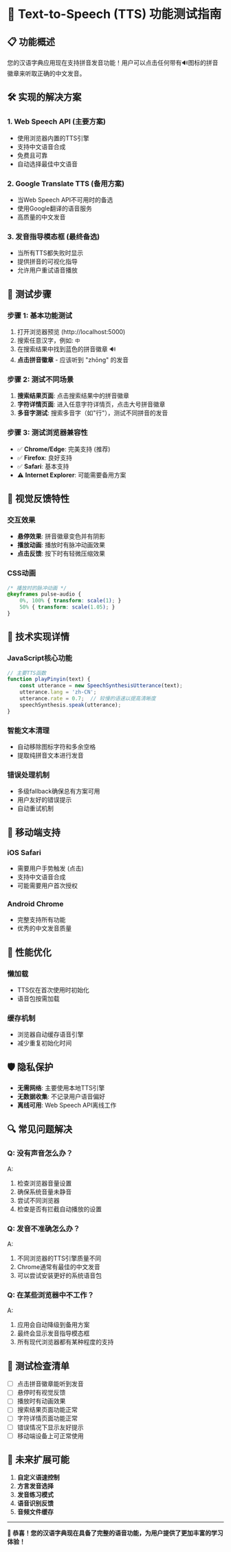 # 🎵 Text-to-Speech (TTS) 功能测试指南

## 📋 功能概述

您的汉语字典应用现在支持拼音发音功能！用户可以点击任何带有🔊图标的拼音徽章来听取正确的中文发音。

## 🛠️ 实现的解决方案

### 1. **Web Speech API (主要方案)**
- 使用浏览器内置的TTS引擎
- 支持中文语音合成
- 免费且可靠
- 自动选择最佳中文语音

### 2. **Google Translate TTS (备用方案)**
- 当Web Speech API不可用时的备选
- 使用Google翻译的语音服务
- 高质量的中文发音

### 3. **发音指导模态框 (最终备选)**
- 当所有TTS都失败时显示
- 提供拼音的可视化指导
- 允许用户重试语音播放

## 🎯 测试步骤

### **步骤 1: 基本功能测试**
1. 打开浏览器预览 (http://localhost:5000)
2. 搜索任意汉字，例如: `中`
3. 在搜索结果中找到蓝色的拼音徽章 🔊
4. **点击拼音徽章** - 应该听到 "zhōng" 的发音

### **步骤 2: 测试不同场景**
1. **搜索结果页面**: 点击搜索结果中的拼音徽章
2. **字符详情页面**: 进入任意字符详情页，点击大号拼音徽章
3. **多音字测试**: 搜索多音字（如"行"），测试不同拼音的发音

### **步骤 3: 测试浏览器兼容性**
- ✅ **Chrome/Edge**: 完美支持 (推荐)
- ✅ **Firefox**: 良好支持
- ✅ **Safari**: 基本支持
- ⚠️ **Internet Explorer**: 可能需要备用方案

## 🎨 视觉反馈特性

### **交互效果**
- **悬停效果**: 拼音徽章变色并有阴影
- **播放动画**: 播放时有脉冲动画效果
- **点击反馈**: 按下时有轻微压缩效果

### **CSS动画**
```css
/* 播放时的脉冲动画 */
@keyframes pulse-audio {
    0%, 100% { transform: scale(1); }
    50% { transform: scale(1.05); }
}
```

## 🔧 技术实现详情

### **JavaScript核心功能**
```javascript
// 主要TTS函数
function playPinyin(text) {
    const utterance = new SpeechSynthesisUtterance(text);
    utterance.lang = 'zh-CN';
    utterance.rate = 0.7;  // 较慢的语速以提高清晰度
    speechSynthesis.speak(utterance);
}
```

### **智能文本清理**
- 自动移除图标字符和多余空格
- 提取纯拼音文本进行发音

### **错误处理机制**
- 多级fallback确保总有方案可用
- 用户友好的错误提示
- 自动重试机制

## 📱 移动端支持

### **iOS Safari**
- 需要用户手势触发 (点击)
- 支持中文语音合成
- 可能需要用户首次授权

### **Android Chrome**
- 完整支持所有功能
- 优秀的中文发音质量

## 🚀 性能优化

### **懒加载**
- TTS仅在首次使用时初始化
- 语音包按需加载

### **缓存机制**
- 浏览器自动缓存语音引擎
- 减少重复初始化时间

## 🛡️ 隐私保护

- **无需网络**: 主要使用本地TTS引擎
- **无数据收集**: 不记录用户语音偏好
- **离线可用**: Web Speech API离线工作

## 🔍 常见问题解决

### **Q: 没有声音怎么办？**
A: 
1. 检查浏览器音量设置
2. 确保系统音量未静音
3. 尝试不同浏览器
4. 检查是否有拦截自动播放的设置

### **Q: 发音不准确怎么办？**
A:
1. 不同浏览器的TTS引擎质量不同
2. Chrome通常有最佳的中文发音
3. 可以尝试安装更好的系统语音包

### **Q: 在某些浏览器中不工作？**
A:
1. 应用会自动降级到备用方案
2. 最终会显示发音指导模态框
3. 所有现代浏览器都有某种程度的支持

## 🎯 测试检查清单

- [ ] 点击拼音徽章能听到发音
- [ ] 悬停时有视觉反馈
- [ ] 播放时有动画效果
- [ ] 搜索结果页面功能正常
- [ ] 字符详情页面功能正常
- [ ] 错误情况下显示友好提示
- [ ] 移动端设备上可正常使用

## 🌟 未来扩展可能

1. **自定义语速控制**
2. **方言发音选择**
3. **发音练习模式**
4. **语音识别反馈**
5. **音频文件缓存**

---

**🎉 恭喜！您的汉语字典现在具备了完整的语音功能，为用户提供了更加丰富的学习体验！**